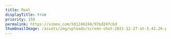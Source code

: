 ```yaml
---
title: Reel
displayTitle: true
priority: 150
permalink: https://vimeo.com/501246194/97bd24fcbd
thumbnailImage: /assets/img/uploads/screen-shot-2021-12-27-at-3.43.26-pm.webp
---
```


